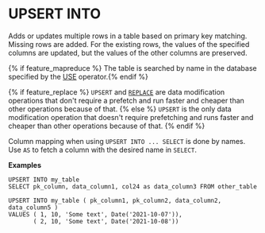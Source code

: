 # UPSERT INTO

Adds or updates multiple rows in a table based on primary key matching. Missing rows are added. For the existing rows, the values of the specified columns are updated, but the values of the other columns are preserved.

{% if feature_mapreduce %} The table is searched by name in the database specified by the [USE](../use.md) operator.{% endif %}

{% if feature_replace %}
`UPSERT` and [`REPLACE`](../replace_into.md) are data modification operations that don't require a prefetch and run faster and cheaper than other operations because of that.
{% else %}
`UPSERT` is the only data modification operation that doesn't require prefetching and runs faster and cheaper than other operations because of that.
{% endif %}

Column mapping when using `UPSERT INTO ... SELECT` is done by names. Use `AS` to fetch a column with the desired name in `SELECT`.

**Examples**

```yql
UPSERT INTO my_table
SELECT pk_column, data_column1, col24 as data_column3 FROM other_table  
```

```yql
UPSERT INTO my_table ( pk_column1, pk_column2, data_column2, data_column5 )
VALUES ( 1, 10, 'Some text', Date('2021-10-07')),
       ( 2, 10, 'Some text', Date('2021-10-08'))
```

